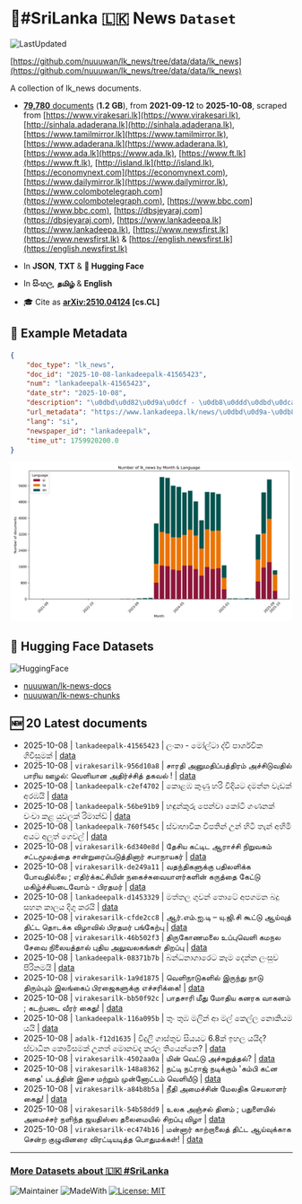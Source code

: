 # 📄#SriLanka 🇱🇰 News `Dataset`

![LastUpdated](https://img.shields.io/badge/last_updated-2025--10--08_16:45:29-green)

[https://github.com/nuuuwan/lk_news/tree/data/data/lk_news](https://github.com/nuuuwan/lk_news/tree/data/data/lk_news)

A collection of lk_news documents.

- [**79,780** documents](https://github.com/nuuuwan/lk_news/tree/data/data/lk_news) (**1.2 GB**), from **2021-09-12** to **2025-10-08**, scraped from [https://www.virakesari.lk](https://www.virakesari.lk), [http://sinhala.adaderana.lk](http://sinhala.adaderana.lk), [https://www.tamilmirror.lk](https://www.tamilmirror.lk), [https://www.adaderana.lk](https://www.adaderana.lk), [https://www.ada.lk](https://www.ada.lk), [https://www.ft.lk](https://www.ft.lk), [http://island.lk](http://island.lk), [https://economynext.com](https://economynext.com), [https://www.dailymirror.lk](https://www.dailymirror.lk), [https://www.colombotelegraph.com](https://www.colombotelegraph.com), [https://www.bbc.com](https://www.bbc.com), [https://dbsjeyaraj.com](https://dbsjeyaraj.com), [https://www.lankadeepa.lk](https://www.lankadeepa.lk), [https://www.newsfirst.lk](https://www.newsfirst.lk) & [https://english.newsfirst.lk](https://english.newsfirst.lk)

- In **JSON**, **TXT** & **🤗 Hugging Face**

- In **සිංහල**, **தமிழ்** & **English**

- 🎓 Cite as **[arXiv:2510.04124](https://arxiv.org/abs/2510.04124) [cs.CL]**

## 📝 Example Metadata

```json
{
    "doc_type": "lk_news",
    "doc_id": "2025-10-08-lankadeepalk-41565423",
    "num": "lankadeepalk-41565423",
    "date_str": "2025-10-08",
    "description": "\u0dbd\u0d82\u0d9a\u0dcf - \u0db8\u0ddd\u0dbd\u0dca\u0da7\u0dcf \u0daf\u0dca\u0dc0\u0dd2 \u0db4\u0dcf\u0dbb\u0dca\u0dc1\u0dc0\u0dd2\u0d9a \u0d9c\u0dd2\u0dc0\u0dd2\u0dc3\u0dd4\u0db8\u0d9a\u0dca",
    "url_metadata": "https://www.lankadeepa.lk/news/\u0dbd\u0d9a-\u0db8\u0dbd\u0da7-\u0daf\u0dc0-\u0db4\u0dbb\u0dc1\u0dc0\u0d9a-\u0d9c\u0dc0\u0dc3\u0db8\u0d9a/101-680948",
    "lang": "si",
    "newspaper_id": "lankadeepalk",
    "time_ut": 1759920200.0
}
```

![Chart](https://raw.githubusercontent.com/nuuuwan/lk_news/refs/heads/data/data/lk_news/docs_by_month_and_lang.png)

## 🤗 Hugging Face Datasets

![HuggingFace](https://img.shields.io/badge/-HuggingFace-FDEE21?style=for-the-badge&logo=HuggingFace)

- [nuuuwan/lk-news-docs](https://huggingface.co/datasets/nuuuwan/lk-news-docs)
- [nuuuwan/lk-news-chunks](https://huggingface.co/datasets/nuuuwan/lk-news-chunks)

## 🆕 20 Latest documents

- 2025-10-08 | `lankadeepalk-41565423` | ලංකා - මෝල්ටා ද්වි පාර්ශවික ගිවිසුමක් | [data](https://github.com/nuuuwan/lk_news/tree/data/data/lk_news/2020s/2025/2025-10-08-lankadeepalk-41565423)
- 2025-10-08 | `virakesarilk-956d10a8` | சாரதி அனுமதிப்பத்திரம் அச்சிடுவதில் பாரிய ஊழல்: வெளியான அதிர்ச்சித் தகவல் ! | [data](https://github.com/nuuuwan/lk_news/tree/data/data/lk_news/2020s/2025/2025-10-08-virakesarilk-956d10a8)
- 2025-10-08 | `lankadeepalk-c2ef4702` | කොළඹ කුණු හරි විදියට දමන්න වැඩක් අරඹයි | [data](https://github.com/nuuuwan/lk_news/tree/data/data/lk_news/2020s/2025/2025-10-08-lankadeepalk-c2ef4702)
- 2025-10-08 | `lankadeepalk-56be91b9` | හඳුන්කුරු පෙන්වා කෝටි ගණනක් වංචා කළ යුවලක් රිමාන්ඩ් | [data](https://github.com/nuuuwan/lk_news/tree/data/data/lk_news/2020s/2025/2025-10-08-lankadeepalk-56be91b9)
- 2025-10-08 | `lankadeepalk-760f545c` | ස්වාභාවික විපතින් උන් හිටි තැන් අහිමි අයට අලුත් ගෙවල් | [data](https://github.com/nuuuwan/lk_news/tree/data/data/lk_news/2020s/2025/2025-10-08-lankadeepalk-760f545c)
- 2025-10-08 | `virakesarilk-6d340e8d` | தேசிய கட்டிட ஆராச்சி நிறுவகம் சட்டமூலத்தை சான்றுரைப்படுத்தினார் சபாநாயகர் | [data](https://github.com/nuuuwan/lk_news/tree/data/data/lk_news/2020s/2025/2025-10-08-virakesarilk-6d340e8d)
- 2025-10-08 | `virakesarilk-de249a11` | வதந்திகளுக்கு பதிலளிக்க போவதில்லை ; எதிர்க்கட்சியின் நகைச்சுவையாளர்களின் கருத்தை கேட்டு மகிழ்ச்சியடைவோம் - பிரதமர் | [data](https://github.com/nuuuwan/lk_news/tree/data/data/lk_news/2020s/2025/2025-10-08-virakesarilk-de249a11)
- 2025-10-08 | `lankadeepalk-d1453329` | මත්තල ගුවන් තොටේ අපගමන බදු සහන කාලය දිගු කරයි | [data](https://github.com/nuuuwan/lk_news/tree/data/data/lk_news/2020s/2025/2025-10-08-lankadeepalk-d1453329)
- 2025-10-08 | `virakesarilk-cfde2cc8` | ஆர்.எம்.ஐ.டி – யு.ஜி.சி கூட்டு ஆய்வுத் திட்ட தொடக்க விழாவில் பிரதமர் பங்கேற்பு | [data](https://github.com/nuuuwan/lk_news/tree/data/data/lk_news/2020s/2025/2025-10-08-virakesarilk-cfde2cc8)
- 2025-10-08 | `virakesarilk-46b502f3` | திருகோணமலை உப்புவெளி கமநல சேவை நிலையத்தால் புதிய அலுவலகங்கள் திறப்பு | [data](https://github.com/nuuuwan/lk_news/tree/data/data/lk_news/2020s/2025/2025-10-08-virakesarilk-46b502f3)
- 2025-10-08 | `lankadeepalk-08371b7b` | බන්ධනාගාරෙට කෑම දෙන්න ලංසුව පිරිනමයි | [data](https://github.com/nuuuwan/lk_news/tree/data/data/lk_news/2020s/2025/2025-10-08-lankadeepalk-08371b7b)
- 2025-10-08 | `virakesarilk-1a9d1875` | வெளிநாடுகளில் இருந்து நாடு திரும்பும் இலங்கைப் பிரஜைகளுக்கு எச்சரிக்கை! | [data](https://github.com/nuuuwan/lk_news/tree/data/data/lk_news/2020s/2025/2025-10-08-virakesarilk-1a9d1875)
- 2025-10-08 | `virakesarilk-bb50f92c` | பாதசாரி மீது மோதிய கனரக வாகனம் ; கடற்படை வீரர் கைது! | [data](https://github.com/nuuuwan/lk_news/tree/data/data/lk_news/2020s/2025/2025-10-08-virakesarilk-bb50f92c)
- 2025-10-08 | `lankadeepalk-116a095b` | තුං තුඹ මලින් ආ මල් කෙල්ල නොකියම යයි | [data](https://github.com/nuuuwan/lk_news/tree/data/data/lk_news/2020s/2025/2025-10-08-lankadeepalk-116a095b)
- 2025-10-08 | `adalk-f12d1635` | විදුලි ගාස්තුව සියයට 6.8ක් ඉහල යයිද? ස්වාධීන කොමිසමක් උනත් මොනවද කරල තියෙන්නෙ? | [data](https://github.com/nuuuwan/lk_news/tree/data/data/lk_news/2020s/2025/2025-10-08-adalk-f12d1635)
- 2025-10-08 | `virakesarilk-4502aa0a` | மின் வெட்டு அச்சுறுத்தல்? | [data](https://github.com/nuuuwan/lk_news/tree/data/data/lk_news/2020s/2025/2025-10-08-virakesarilk-4502aa0a)
- 2025-10-08 | `virakesarilk-148a8362` | நட்டி நட்ராஜ் நடிக்கும் 'கம்பி கட்ன கதை' படத்தின் இசை மற்றும் முன்னோட்டம் வெளியீடு | [data](https://github.com/nuuuwan/lk_news/tree/data/data/lk_news/2020s/2025/2025-10-08-virakesarilk-148a8362)
- 2025-10-08 | `virakesarilk-a84b8b5a` | நீதி அமைச்சின் மேலதிக செயலாளர் கைது! | [data](https://github.com/nuuuwan/lk_news/tree/data/data/lk_news/2020s/2025/2025-10-08-virakesarilk-a84b8b5a)
- 2025-10-08 | `virakesarilk-54b58dd9` | உலக அஞ்சல் தினம் ; பதுளையில் அமைச்சர் நளிந்த ஜயதிஸ்ஸ தலைமையில் சிறப்பு விழா | [data](https://github.com/nuuuwan/lk_news/tree/data/data/lk_news/2020s/2025/2025-10-08-virakesarilk-54b58dd9)
- 2025-10-08 | `virakesarilk-ec474b16` | மன்னார் காற்றாலைத் திட்ட ஆய்வுக்காக சென்ற குழுவினரை விரட்டியடித்த பொதுமக்கள்! | [data](https://github.com/nuuuwan/lk_news/tree/data/data/lk_news/2020s/2025/2025-10-08-virakesarilk-ec474b16)

---

### [More Datasets about 🇱🇰 #SriLanka](https://github.com/nuuuwan/lk_datasets)

![Maintainer](https://img.shields.io/badge/maintainer-nuuuwan-red)
![MadeWith](https://img.shields.io/badge/made_with-python-blue)
[![License: MIT](https://img.shields.io/badge/License-MIT-yellow.svg)](https://opensource.org/licenses/MIT)
